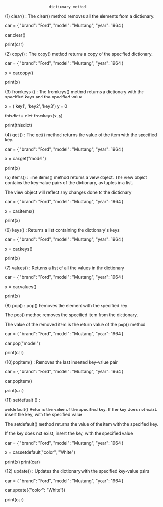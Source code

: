                         dictionary method 


(1) clear() : The clear() method removes all the elements from a dictionary.

car =	{
  "brand": "Ford",
  "model": "Mustang",
  "year": 1964
}

car.clear()

print(car)


(2) copy() :  The copy() method returns a copy of the specified dictionary.

 car = {
  "brand": "Ford",
  "model": "Mustang",
  "year": 1964
}

x = car.copy()

print(x)

(3) fromkeys () : The fromkeys() method returns a dictionary with the specified keys and the specified value.

x = ('key1', 'key2', 'key3')
y = 0

thisdict = dict.fromkeys(x, y)


print(thisdict)

(4) get () :  The get() method returns the value of the item with the specified key.

car = {
  "brand": "Ford",
  "model": "Mustang",
  "year": 1964
}

x = car.get("model")

print(x)

(5) items() : The items() method returns a view object. The view object contains the key-value pairs of the dictionary, as tuples in a list.

The view object will reflect any changes done to the dictionary


car = {
  "brand": "Ford",
  "model": "Mustang",
  "year": 1964
}

x = car.items()

print(x)

(6) keys() :	Returns a list containing the dictionary's keys

car = {
  "brand": "Ford",
  "model": "Mustang",
  "year": 1964
}

x = car.keys()

print(x)

(7) values() :	Returns a list of all the values in the dictionary

car = {
  "brand": "Ford",
  "model": "Mustang",
  "year": 1964
}

x = car.values()

print(x)


(8) pop() :  pop()	Removes the element with the specified key

The pop() method removes the specified item from the dictionary.

The value of the removed item is the return value of the pop() method

car = {
  "brand": "Ford",
  "model": "Mustang",
  "year": 1964
}

car.pop("model")

print(car)

(10)popitem() :	Removes the last inserted key-value pair

 car = {
  "brand": "Ford",
  "model": "Mustang",
  "year": 1964
}

car.popitem()

print(car)


(11) setdefualt () :

setdefault()	Returns the value of the specified key. If the key does not exist: insert the key, with the specified value

The setdefault() method returns the value of the item with the specified key.

If the key does not exist, insert the key, with the specified value

car = {
  "brand": "Ford",
  "model": "Mustang",
  "year": 1964
}

x = car.setdefault("color", "White")

print(x)
print(car)

(12) update()	:  Updates the dictionary with the specified key-value pairs

car = {
  "brand": "Ford",
  "model": "Mustang",
  "year": 1964
}

car.update({"color": "White"})

print(car)

